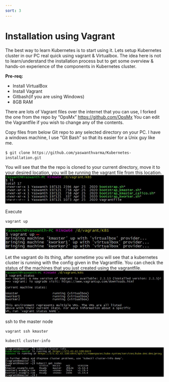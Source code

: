 ```yaml
---
sort: 3
---
```

# Installation using Vagrant

The best way to learn Kubernetes is to start using it. Lets setup Kubernetes cluster in our PC real quick  using vagrant & Virtualbox.
The idea here is not to learn/understand the installation process but to get some overview & hands-on experience of the components in Kubernetes cluster.

**Pre-req:**
- Install VirtualBox
- Install Vagrant
- Gitbash(if you are using Windows)
- 8GB RAM

There are lots of Vagrant files over the internet that you can use, I forked the one from the repo by “OpsMx” https://github.com/OpsMx
You can edit the Vagrantfile if you wish to change any of the contents.

Copy files from below Git repo to any selected directory on your PC.
I have a windows machine, I use  “Git Bash” so that its easier for a Unix guy like me.

```
$ git clone https://github.com/yaswanthvarma/Kubernetes-installation.git
```
You will see that the the repo is cloned to your current directory, move it to your desired location,  you will be running the vagrant file from this location.
![vagrantkubernetes1.jpg ](https://raw.githubusercontent.com/yaswanthvarma/kubernetes/gh-pages/images/setup/vagrant/vagrantkubernetes1.jpg)


Execute  
```
vagrant up
```
![vagrantkubernetes2.jpg ](https://raw.githubusercontent.com/yaswanthvarma/kubernetes/gh-pages/images/setup/vagrant/vagrantkubernetes2.jpg)


Let the vagrant do its thing, after sometime you will see that a kubernetes cluster is running with the config given in the Vagrantfile.
You can check the status of the machines that you just created using the vagrantfile.
![vagrantkubernetes3.jpg ](https://raw.githubusercontent.com/yaswanthvarma/kubernetes/gh-pages/images/setup/vagrant/vagrantkubernetes3.jpg)


ssh to the master node
```
vagrant ssh kmaster
```
```
kubectl cluster-info
```
![vagrantkubernetes4.jpg ](https://raw.githubusercontent.com/yaswanthvarma/kubernetes/gh-pages/images/setup/vagrant/vagrantkubernetes4.jpg)





